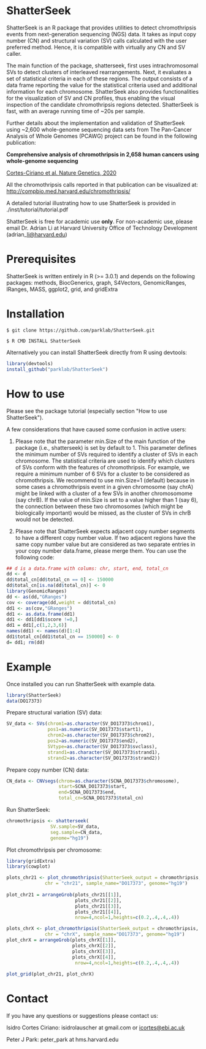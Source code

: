 # ShatterSeek 

ShatterSeek is an R package that provides utilities to detect chromothripsis events from 
next-generation sequencing (NGS) data.
It takes as input copy number (CN) and structural variation (SV) calls calculated
with the user preferred method. 
Hence, it is compatible with virtually any CN and SV caller.

The main function of the package, shatterseek,
first uses intrachromosomal SVs to detect clusters of interleaved
rearrangements.
Next, it evaluates a set of statistical criteria in each of these regions.
The output consists of a data frame reporting the value for the statistical criteria used 
and additional information for each chromosome.
ShatterSeek also provides functionalities for the visualization of SV and CN profiles,
thus enabling the visual inspection of the candidate chromothripsis regions detected.
ShatterSeek is fast, with an average running time of ~20s per sample.


Further details about the implementation and validation of ShatterSeek
using ~2,600 whole-genome sequencing data sets from The Pan-Cancer Analysis of Whole Genomes (PCAWG) project
can be found in the following publication:

**Comprehensive analysis of chromothripsis in 2,658 human cancers using whole-genome sequencing**

[Cortes-Ciriano et al. Nature Genetics, 2020](https://www.nature.com/articles/s41588-019-0576-7)

All the chromothripsis calls reported in that publication can be visualized at: http://compbio.med.harvard.edu/chromothripsis/

A detailed tutorial illustrating how to use ShatterSeek is provided in ./inst/tutorial/tutorial.pdf

ShatterSeek is free for academic use **only**. For non-academic use, please email Dr. Adrian Li at Harvard University Office of Technology Development (adrian\_li@harvard.edu)

# Prerequisites

ShatterSeek is written entirely in R (>= 3.0.1) and depends on the following packages:
methods, BiocGenerics, graph, S4Vectors, GenomicRanges, IRanges, MASS, ggplot2, grid, and gridExtra

# Installation
`$ git clone https://github.com/parklab/ShatterSeek.git`

`$ R CMD INSTALL ShatterSeek`

Alternatively you can install ShatterSeek directly from R using devtools:
```R
library(devtools)
install_github("parklab/ShatterSeek")
```

# How to use
Please see the package tutorial (especially section "How to use ShatterSeek").

A few considerations that have caused some confusion in active users:

1. Please note that the parameter min.Size of the main function of the package (i.e., shatterseek) is set by default to 1. This parameter defines the minimum number of SVs required to identify a cluster of SVs in each chromosome. The statistical criteria are used to identify which clusters of SVs conform with the features of chromothripsis. For example, we require a minimum number of 6 SVs for a cluster to be considered as chromothripsis. We recommend to use min.Size=1 (default) because in some cases a chromothripsis event in a given chromosome (say chrA) might be linked with a cluster of a few SVs in another chromosomome (say chrB). If the value of min.Size is set to a value higher than 1 (say 6), the connection between these two chromosomes (which might be biologically important) would be missed, as the cluster of SVs in chrB would not be detected.  

2. Please note that ShatterSeek expects adjacent copy number segments to have a different copy number value. 
If two adjacent regions have the same copy number value but are considered as two separate entries in your copy number
data.frame, please merge them. You can use the following code:

```R
## d is a data.frame with colums: chr, start, end, total_cn
dd <- d
dd$total_cn[dd$total_cn == 0] <- 150000
dd$total_cn[is.na(dd$total_cn)] <- 0
library(GenomicRanges)
dd <- as(dd,"GRanges")
cov <- coverage(dd,weight = dd$total_cn)
dd1 <- as(cov,"GRanges")
dd1 <- as.data.frame(dd1)
dd1 <- dd1[dd1$score !=0,]
dd1 = dd1[,c(1,2,3,6)]
names(dd1) <- names(d)[1:4]
dd1$total_cn[dd1$total_cn == 150000] <- 0
d= dd1; rm(dd)
```

# Example 
Once installed you can run ShatterSeek with example data.

```R
library(ShatterSeek)
data(DO17373)
```
Prepare structural variation (SV) data:

```R
SV_data <- SVs(chrom1=as.character(SV_DO17373$chrom1), 
			   pos1=as.numeric(SV_DO17373$start1),
			   chrom2=as.character(SV_DO17373$chrom2), 
			   pos2=as.numeric(SV_DO17373$end2),
			   SVtype=as.character(SV_DO17373$svclass), 
			   strand1=as.character(SV_DO17373$strand1),
			   strand2=as.character(SV_DO17373$strand2))
```

Prepare copy number (CN) data:

```R
CN_data <- CNVsegs(chrom=as.character(SCNA_DO17373$chromosome),
				   start=SCNA_DO17373$start,
				   end=SCNA_DO17373$end,
				   total_cn=SCNA_DO17373$total_cn)

```

Run ShatterSeek:

```R
chromothripsis <- shatterseek(
                SV.sample=SV_data,
                seg.sample=CN_data,
                genome="hg19")
```

Plot chromothripsis per chromosome:

```R
library(gridExtra)
library(cowplot)

plots_chr21 <- plot_chromothripsis(ShatterSeek_output = chromothripsis, 
              chr = "chr21", sample_name="DO17373", genome="hg19")
              
plot_chr21 = arrangeGrob(plots_chr21[[1]],
                         plots_chr21[[2]],
                         plots_chr21[[3]],
                         plots_chr21[[4]],
                         nrow=4,ncol=1,heights=c(0.2,.4,.4,.4))

plots_chrX <- plot_chromothripsis(ShatterSeek_output = chromothripsis, 
              chr = "chrX", sample_name="DO17373", genome="hg19")
plot_chrX = arrangeGrob(plots_chrX[[1]],
                        plots_chrX[[2]],
                        plots_chrX[[3]],
                        plots_chrX[[4]],
                         nrow=4,ncol=1,heights=c(0.2,.4,.4,.4))
                         
plot_grid(plot_chr21, plot_chrX)

```

# Contact
If you have any questions or suggestions please contact us:

Isidro Cortes Ciriano: isidrolauscher at gmail.com or icortes@ebi.ac.uk

Peter J Park: peter_park at hms.harvard.edu

